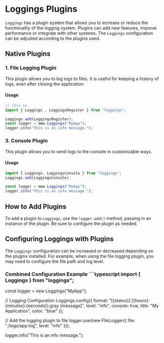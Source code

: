 # Loggings Plugins

`Loggings` has a plugin system that allows you to increase or reduce the functionality of the logging system. Plugins can add new features, improve performance or integrate with other systems. The `Loggings` configuration can be adjusted according to the plugins used.

## Native Plugins

### 1. File Logging Plugin

This plugin allows you to log logs to files. It is useful for keeping a history of logs, even after closing the application.

#### Usage

```typescript
// this is
import { Loggings , LoggingsRegister } from "loggings";

Loggings.add(LoggingsRegister);
const logger = new Loggings("MyApp");
logger.info("This is an info message.");
```

### 3. Console Plugin

This plugin allows you to send logs to the console in customizable ways.

#### Usage

```typescript
import { Loggings, LoggingsConsole } from "loggings";
Loggings.add(LoggingsConsole);

const logger = new Loggings("MyApp");
logger.info("This is an info message.");
```

## How to Add Plugins

To add a plugin to `Loggings`, use the `logger.add()` method, passing in an instance of the plugin. Be sure to configure the plugin as needed.

## Configuring Loggings with Plugins

The `Loggings` configuration can be increased or decreased depending on the plugins installed. For example, when using the file logging plugin, you may need to configure the file path and log level.

### Combined Configuration Example ```typescript import { Loggings } from "loggings";

const logger = new Loggings("MyApp");

// Logging Configuration Loggings.config({ format: "[{status}] [{hours}:{minutes}:{seconds}].gray {message}", level: "info", console: true, title: "My Application", color: "blue" });

// Add the logging plugin to file logger.use(new FileLogger({ file: "./logs/app.log", level: "info" }));

logger.info("This is an info message.");
```
